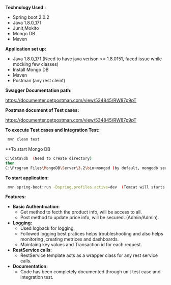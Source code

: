 
**Technology Used :**

 - Spring boot 2.0.2
 - Java 1.8.0_171 
 - Junit,Mokito 
 - Mongo DB 
 - Maven 
 
**Application set up:**

 - Java 1.8.0_171 (Need to have java verison >= 1.8.0151, faced issue while mocking few classes)
 - Install Mongo DB  
 - Maven 
 - Postman (any rest cleint)
 
 
**Swagger Documentation path:**

https://documenter.getpostman.com/view/534845/RW87p9pT

**Postman document of Test cases:**

https://documenter.getpostman.com/view/534845/RW87p9pT

 
**To execute Test cases and Integration Test:**

 ```sh
  mvn clean test
```
**To start Mongo DB
 
 ```sh
C:\data\db  (Need to create directory)
then 
C:\Program Files\MongoDB\Server\3.2\bin>mongod (by default, mongodb server will start at port 27017)
```

**To start application:**
 
 ```sh
  mvn spring-boot:run -Dspring.profiles.active=dev  (Tomcat will starts on default port 8080)
```
**Features:**
 - **Basic Authentication:**
    - Get method to fecth the product info, will be access to all.
    - Post method to update price info, will be secured. (Admin/Admin).
- **Logging:**
    - Used logback for logging, 
    - Followed logging best pratices helps troubleshooting and also helps monitoring ,creating metrices and dashboards.
    - Maintaing key values and Transaction id for each request.  
 - **RestService calls:**
    - RestService template acts as a wrapper class for any rest service calls.    
- **Documentation:**
    - Code has been completely documented through unit test case and integration test.
 
 






